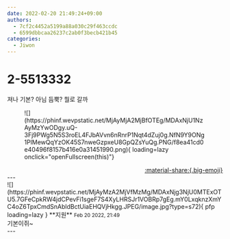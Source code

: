 ```yaml
---
date: 2022-02-20 21:49:24+09:00
authors:
  - 7cf2c4452a5199a88a030c29f463ccdc
  - 6599dbbcaa26237c2ab0f3becb421b45
categories:
  - Jiwon
---
```


# 2-5513332

<div class="post-container" markdown="1">
<div class="content-container md-sidebar__scrollwrap" markdown="1">

져나 기본? 아님 듬뿍? 뭘로 갈까
<figure markdown="1">
![](https://phinf.wevpstatic.net/MjAyMjA2MjBfOTEg/MDAxNjU1NzAyMzYwODgy.uQ-3Fj9PWg5N5S3roEL4FJbAVvn6nRnrP1Nqt4dZuj0g.NfN9Y9ONg1PlMewQqYzOK45S7nweGzpxeU8GpQZsYuQg.PNG/f8ea41cd0e40496f8157b416e0a31451990.png){ loading=lazy onclick="openFullscreen(this)"}
</figure>


</div>
</div>

<div style="text-align: right;" markdown="1">
<a href="https://weverse.io/fromis9/fanpost/2-5513332" style="text-align: right;">:material-share:{.big-emoji}</a>
</div>
---

<div class="comments-container md-sidebar__scrollwrap" markdown="1">
<div class="comment" markdown="1">
<div class='id-container' markdown="1">
![](https://phinf.wevpstatic.net/MjAyMzA2MjVfMzMg/MDAxNjg3NjU0MTExOTU5.7GFeCpkRW4jdCPevFi1sgeF7S4XyLHRSJr1VOBRp7gEg.mY0LxqknzXmYC4oZ6TpxCmdSnAbldBctUiaEHQVjHkgg.JPEG/image.jpg?type=s72){ pfp loading=lazy }
**<span class="artist">지원</span>** <small>Feb 20 2022, 21:49</small><br>
</div>
<div class='comment-body' markdown="1">
기본이쥐~
</div>
</div>
</div>
---
